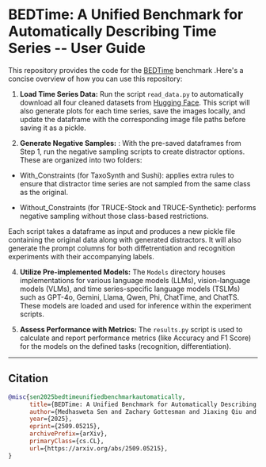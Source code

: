 # BEDTime: A Unified Benchmark for Automatically Describing Time Series -- User Guide

This repository provides the code for the [BEDTime](https://arxiv.org/pdf/2509.05215) benchmark .Here's a concise overview of how you can use this repository:

1.  **Load Time Series Data:** Run the script `read_data.py` to automatically download all four cleaned datasets from [Hugging Face](https://huggingface.co/datasets/HartvigsenGroup/BEDTime). This script will also generate plots for each time series, save the images locally, and update the dataframe with the corresponding image file paths before saving it as a pickle.

2.  **Generate Negative Samples:** : With the pre-saved dataframes from Step 1, run the negative sampling scripts to create distractor options. These are organized into two folders:

- With_Constraints (for TaxoSynth and Sushi): applies extra rules to ensure that distractor time series are not sampled from the same class as the original.

- Without_Constraints (for TRUCE-Stock and TRUCE-Synthetic): performs negative sampling without those class-based restrictions.

Each script takes a dataframe as input and produces a new pickle file containing the original data along with generated distractors. It will also generate the prompt columns for both diffetrentiation and recognition experiments with their accompanying labels.

4.  **Utilize Pre-implemented Models:** The `Models` directory houses implementations for various language models (LLMs), vision-language models (VLMs), and time series-specific language models (TSLMs) such as GPT-4o, Gemini, Llama, Qwen, Phi, ChatTime, and ChatTS. These models are loaded and used for inference within the experiment scripts.

6.  **Assess Performance with Metrics:** The `results.py` script is used to calculate and report performance metrics (like Accuracy and F1 Score) for the models on the defined tasks (recognition, differentiation).

---
## Citation 

```bibtex
@misc{sen2025bedtimeunifiedbenchmarkautomatically,
      title={BEDTime: A Unified Benchmark for Automatically Describing Time Series}, 
      author={Medhasweta Sen and Zachary Gottesman and Jiaxing Qiu and C. Bayan Bruss and Nam Nguyen and Tom Hartvigsen},
      year={2025},
      eprint={2509.05215},
      archivePrefix={arXiv},
      primaryClass={cs.CL},
      url={https://arxiv.org/abs/2509.05215}, 
}

